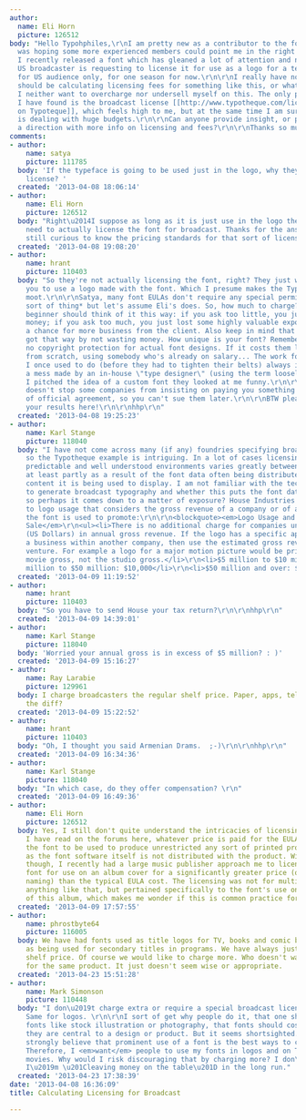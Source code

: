 ```yaml
---
author:
  name: Eli Horn
  picture: 126512
body: "Hello Typohphiles,\r\nI am pretty new as a contributor to the font world and
  was hoping some more experienced members could point me in the right direction.
  I recently released a font which has gleaned a lot of attention and now a major
  US broadcaster is requesting to license it for use as a logo for a television show,
  for US audience only, for one season for now.\r\n\r\nI really have no idea how I
  should be calculating licensing fees for something like this, or what is appropriate.
  I neither want to overcharge nor undersell myself on this. The only point of reference
  I have found is the broadcast license [[http://www.typotheque.com/licensing/broadcasting|calculator
  on Typoteque]], which feels high to me, but at the same time I am sure the broadcaster
  is dealing with huge budgets.\r\n\r\nCan anyone provide insight, or point me in
  a direction with more info on licensing and fees?\r\n\r\nThanks so much!"
comments:
- author:
    name: satya
    picture: 111785
  body: 'If the typeface is going to be used just in the logo, why they need a broadcasting
    license? '
  created: '2013-04-08 18:06:14'
- author:
    name: Eli Horn
    picture: 126512
  body: "Right\u2014I suppose as long as it is just use in the logo then they do not
    need to actually license the font for broadcast. Thanks for the answers! I am
    still curious to know the pricing standards for that sort of licensing though..."
  created: '2013-04-08 19:08:20'
- author:
    name: hrant
    picture: 110403
  body: "So they're not actually licensing the font, right? They just want to pay
    you to use a logo made with the font. Which I presume makes the Typoteque reference
    moot.\r\n\r\nSatya, many font EULAs don't require any special permission for that
    sort of thing* but let's assume Eli's does. So, how much to charge? I think a
    beginner should think of it this way: if you ask too little, you just lost some
    money; if you ask too much, you just lost some highly valuable exposure, including
    a chance for more business from the client. Also keep in mind that big companies
    got that way by not wasting money. How unique is your font? Remember, there's
    no copyright protection for actual font designs. If it costs them less to start
    from scratch, using somebody who's already on salary... The work for Disney that
    I once used to do (before they had to tighten their belts) always involved fixing
    a mess made by an in-house \"type designer\" (using the term loosely); whenever
    I pitched the idea of a custom font they looked at me funny.\r\n\r\n* Which however
    doesn't stop some companies from insisting on paying you something for some sort
    of official agreement, so you can't sue them later.\r\n\r\nBTW please do share
    your results here!\r\n\r\nhhp\r\n"
  created: '2013-04-08 19:25:23'
- author:
    name: Karl Stange
    picture: 118040
  body: "I have not come across many (if any) foundries specifying broadcast licensing,
    so the Typotheque example is intriguing. In a lot of cases licensing outside of
    predictable and well understood environments varies greatly between foundries,
    at least partly as a result of the font data often being distributed with the
    content it is being used to display. I am not familiar with the technology used
    to generate broadcast typography and whether this puts the font data at risk,
    so perhaps it comes down to a matter of exposure? House Industries take an approach
    to logo usage that considers the gross revenue of a company or of a movie that
    the font is used to promote:\r\n\r\n<blockquote><em>Logo Usage and Product for
    Sale</em>\r\n<ul><li>There is no additional charge for companies under $5 million
    (US Dollars) in annual gross revenue. If the logo has a specific application for
    a business within another company, then use the estimated gross revenue for that
    venture. For example a logo for a major motion picture would be priced on the
    movie gross, not the studio gross.</li>\r\n<li>$5 million to $10 million: $5000</li>\r\n<li>$10
    million to $50 million: $10,000</li>\r\n<li>$50 million and over: $15,000</li></ul></blockquote>\r\n\r\nhttp://www.houseind.com/fonts/licensing/pricing"
  created: '2013-04-09 11:19:52'
- author:
    name: hrant
    picture: 110403
  body: "So you have to send House your tax return?\r\n\r\nhhp\r\n"
  created: '2013-04-09 14:39:01'
- author:
    name: Karl Stange
    picture: 118040
  body: 'Worried your annual gross is in excess of $5 million? : )'
  created: '2013-04-09 15:16:27'
- author:
    name: Ray Larabie
    picture: 129961
  body: I charge broadcasters the regular shelf price. Paper, apps, television, what's
    the diff?
  created: '2013-04-09 15:22:52'
- author:
    name: hrant
    picture: 110403
  body: "Oh, I thought you said Armenian Drams.  ;-)\r\n\r\nhhp\r\n"
  created: '2013-04-09 16:34:36'
- author:
    name: Karl Stange
    picture: 118040
  body: "In which case, do they offer compensation? \r\n"
  created: '2013-04-09 16:49:36'
- author:
    name: Eli Horn
    picture: 126512
  body: Yes, I still don't quite understand the intricacies of licensing. From what
    I have read on the forums here, whatever price is paid for the EULA should allow
    the font to be used to produce unrestricted any sort of printed product, so long
    as the font software itself is not distributed with the product. With that said
    though, I recently had a large music publisher approach me to license this same
    font for use on an album cover for a significantly greater price (of their own
    naming) than the typical EULA cost. The licensing was not for multiple users or
    anything like that, but pertained specifically to the font's use on the cover
    of this album, which makes me wonder if this is common practice for large corporations?
  created: '2013-04-09 17:57:55'
- author:
    name: phrostbyte64
    picture: 116005
  body: We have had fonts used as title logos for TV, books and comic books as well
    as being used for secondary titles in programs. We have always just charged the
    shelf price. Of course we would like to charge more. Who doesn't want more money
    for the same product. It just doesn't seem wise or appropriate.
  created: '2013-04-23 15:51:28'
- author:
    name: Mark Simonson
    picture: 110448
  body: "I don\u2019t charge extra or require a special broadcast license either.
    Same for logos. \r\n\r\nI sort of get why people do it, that one should treat
    fonts like stock illustration or photography, that fonts should cost more when
    they are central to a design or product. But it seems shortsighted. \r\n\r\nI
    strongly believe that prominent use of a font is the best ways to create demand.
    Therefore, I <em>want</em> people to use my fonts in logos and on TV shows and
    movies. Why would I risk discouraging that by charging more? I don\u2019t believe
    I\u2019m \u201Cleaving money on the table\u201D in the long run."
  created: '2013-04-23 17:38:39'
date: '2013-04-08 16:36:09'
title: Calculating Licensing for Broadcast

---
```

